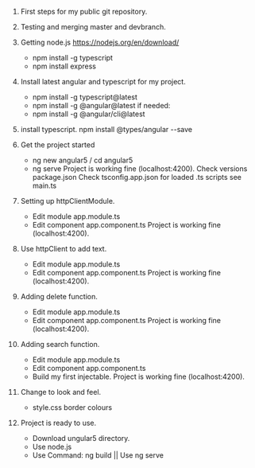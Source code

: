 1. First steps for my public git repository.

2. Testing and merging master and devbranch.

3. Getting node.js https://nodejs.org/en/download/
	- npm install -g typescript
	- npm install express
	
4. Install latest angular and typescript for my project.
	- npm install -g typescript@latest
	- npm install -g @angular@latest
	if needed:
	- npm install -g @angular/cli@latest
	
7. install typescript.
	npm install @types/angular --save
	
5. Get the project started
	- ng new angular5 / cd angular5
	- ng serve
	Project is working fine (localhost:4200).
	Check versions package.json
	Check tsconfig.app.json for loaded .ts scripts see main.ts
	
6. Setting up httpClientModule.
	- Edit module app.module.ts
	- Edit component app.component.ts
	Project is working fine (localhost:4200).
	
7. Use httpClient to add text.
	- Edit module app.module.ts
	- Edit component app.component.ts
	Project is working fine (localhost:4200).
	
8. Adding delete function.
	- Edit module app.module.ts
	- Edit component app.component.ts
	Project is working fine (localhost:4200).
	
9. Adding search function.
	- Edit module app.module.ts
	- Edit component app.component.ts
	- Build my first injectable.
	Project is working fine (localhost:4200).
	
10. Change to look and feel.
	- style.css border colours
	
11. Project is ready to use.
	- Download ungular5 directory.
	- Use node.js
	- Use Command: ng build || Use ng serve
	
	
